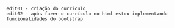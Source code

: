     edit01 - criação do currículo
    edit02 - após fazer o currículo no html estou implementando funcionalidades do bootstrap